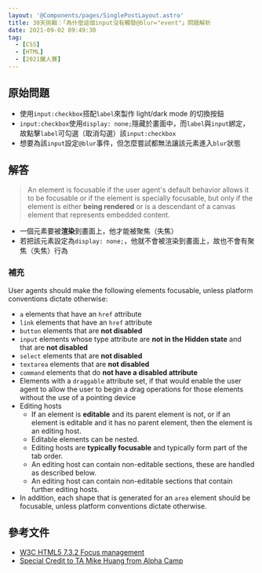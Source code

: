 ```yaml
---
layout: '@Components/pages/SinglePostLayout.astro'
title: 30天挑戰：「為什麼這個input沒有觸發@blur="event"」問題解析
date: 2021-09-02 09:49:30
tag:
  - [CSS]
  - [HTML]
  - [2021鐵人賽]
---
```


## 原始問題

- 使用`input:checkbox`搭配`label`來製作 light/dark mode 的切換按鈕
- `input:checkbox`使用`display: none;`隱藏於畫面中，而`label`與`input`綁定，故點擊`label`可勾選（取消勾選）該`input:checkbox`
- 想要為該`input`設定`@blur`事件，但怎麼嘗試都無法讓該元素進入`blur`狀態

## 解答

> An element is focusable if the user agent's default behavior allows it to be focusable or if the element is specially focusable, but only if the element is either **being rendered** or is a descendant of a canvas element that represents embedded content.

- 一個元素要被**渲染**到畫面上，他才能被聚焦（失焦）
- 若把該元素設定為`display: none;`，他就不會被渲染到畫面上，故也不會有聚焦（失焦）行為

### 補充

User agents should make the following elements focusable, unless platform conventions dictate otherwise:

- `a` elements that have an `href` attribute
- `link` elements that have an `href` attribute
- `button` elements that are **not disabled**
- `input` elements whose type attribute are **not in the Hidden state** and that are **not disabled**
- `select` elements that are **not disabled**
- `textarea` elements that are **not disabled**
- `command` elements that do **not have a disabled attribute**
- Elements with a `draggable` attribute set, if that would enable the user agent to allow the user to begin a drag operations for those elements without the use of a pointing device
- Editing hosts
  - If an element is **editable** and its parent element is not, or if an element is editable and it has no parent element, then the element is an editing host.
  - Editable elements can be nested.
  - Editing hosts are **typically focusable** and typically form part of the tab order.
  - An editing host can contain non-editable sections, these are handled as described below.
  - An editing host can contain non-editable sections that contain further editing hosts.
- In addition, each shape that is generated for an `area` element should be focusable, unless platform conventions dictate otherwise.

## 參考文件

- [W3C HTML5 7.3.2 Focus management](https://www.w3.org/TR/2011/WD-html5-20110525/editing.html#focus-management)
- [Special Credit to TA Mike Huang from Alpha Camp](https://lighthouse.alphacamp.co/courses/119/units/25991?comment_id=127363)
